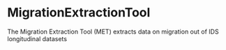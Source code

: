 # MigrationExtractionTool
The Migration Extraction Tool (MET) extracts data on migration out of IDS longitudinal datasets
